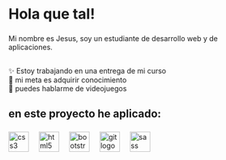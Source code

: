 <h1 align="left">Hola que tal!</h1>

###

<p align="left">Mi nombre es Jesus, soy un estudiante de desarrollo web y de aplicaciones.</p>

###

<h2 align="left"></h2>

###

<p align="left">✨ Estoy trabajando en una entrega de mi curso<br>🎯 mi meta es adquirir conocimiento<br>🎲 puedes hablarme de videojuegos</p>

###

<h2 align="left">en este proyecto he aplicado:</h2>

###

<div align="left">
  <img src="https://cdn.jsdelivr.net/gh/devicons/devicon/icons/css3/css3-original.svg" height="40" alt="css3 logo"  />
  <img width="12" />
  <img src="https://cdn.jsdelivr.net/gh/devicons/devicon/icons/html5/html5-original.svg" height="40" alt="html5 logo"  />
  <img width="12" />
  <img src="https://cdn.jsdelivr.net/gh/devicons/devicon/icons/bootstrap/bootstrap-original.svg" height="40" alt="bootstrap logo"  />
  <img width="12" />
  <img src="https://cdn.jsdelivr.net/gh/devicons/devicon/icons/git/git-original.svg" height="40" alt="git logo"  />
  <img width="12" />
  <img src="https://cdn.jsdelivr.net/gh/devicons/devicon/icons/sass/sass-original.svg" height="40" alt="sass logo"  />
</div>

###